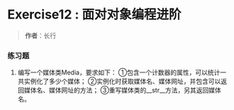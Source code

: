 # Exercise12 : 面对对象编程进阶
> **作者**：长行

### 练习题
1. 编写一个媒体类Media，要求如下：
①包含一个计数器的属性，可以统计一共实例化了多少个媒体；
②实例化时获取媒体名、媒体网址，并包含可以返回媒体名、媒体网址的方法；
③重写媒体类的__str__方法，另其返回媒体名。